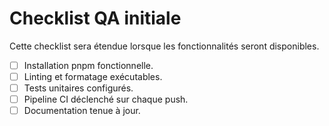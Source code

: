 # Checklist QA initiale

Cette checklist sera étendue lorsque les fonctionnalités seront disponibles.

- [ ] Installation pnpm fonctionnelle.
- [ ] Linting et formatage exécutables.
- [ ] Tests unitaires configurés.
- [ ] Pipeline CI déclenché sur chaque push.
- [ ] Documentation tenue à jour.
